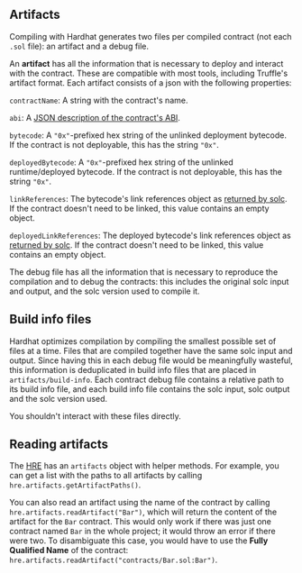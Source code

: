 ## Artifacts

Compiling with Hardhat generates two files per compiled contract (not each `.sol` file): an artifact and a debug file.

An **artifact** has all the information that is necessary to deploy and interact with the contract. These are compatible with most tools, including Truffle's artifact format. Each artifact consists of a json with the following properties:

`contractName`: A string with the contract's name.

`abi`: A [JSON description of the contract's ABI](https://solidity.readthedocs.io/en/latest/abi-spec.html#abi-json).

`bytecode`: A `"0x"`-prefixed hex string of the unlinked deployment bytecode. If the contract is not deployable, this has the string `"0x"`.

`deployedBytecode`: A `"0x"`-prefixed hex string of the unlinked runtime/deployed bytecode. If the contract is not deployable, this has the string `"0x"`.

`linkReferences`: The bytecode's link references object as [returned by solc](https://solidity.readthedocs.io/en/latest/using-the-compiler.html). If the contract doesn't need to be linked, this value contains an empty object.

`deployedLinkReferences`: The deployed bytecode's link references object as [returned by solc](https://solidity.readthedocs.io/en/latest/using-the-compiler.html). If the contract doesn't need to be linked, this value contains an empty object.

The debug file has all the information that is necessary to reproduce the compilation and to debug the contracts: this includes the original solc input and output, and the solc version used to compile it.

## Build info files

Hardhat optimizes compilation by compiling the smallest possible set of files at a time. Files that are compiled together have the same solc input and output. Since having this in each debug file would be meaningfully wasteful, this information is deduplicated in build info files that are placed in `artifacts/build-info`. Each contract debug file contains a relative path to its build info file, and each build info file contains the solc input, solc output and the solc version used.

You shouldn't interact with these files directly.

## Reading artifacts

The [HRE](https://hardhat.org/advanced/hardhat-runtime-environment.html) has an `artifacts` object with helper methods. For example, you can get a list with the paths to all artifacts by calling `hre.artifacts.getArtifactPaths()`.

You can also read an artifact using the name of the contract by calling `hre.artifacts.readArtifact("Bar")`, which will return the content of the artifact for the `Bar` contract. This would only work if there was just one contract named `Bar` in the whole project; it would throw an error if there were two. To disambiguate this case, you would have to use the **Fully Qualified Name** of the contract: `hre.artifacts.readArtifact("contracts/Bar.sol:Bar")`.
